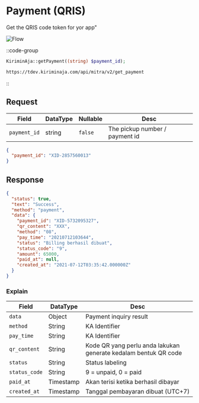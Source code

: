 # Payment (QRIS)

Get the QRIS code token for yor app"

![Flow](https://static.swimlanes.io/b30be238df3e330e54b7cf1add8a4f8a.png)

::code-group
```php [SDK]
KiriminAja::getPayment((string) $payment_id);
```
```bash [POST]
https://tdev.kiriminaja.com/api/mitra/v2/get_payment
```
::

## Request
| Field          | DataType | Nullable  | Desc                           |
|----------------|----------|-----------|--------------------------------|
| ``payment_id`` | string   | ``false`` | The pickup number / payment id |
```json
{
  "payment_id": "XID-2857560013"
}
```

## Response
```json
{
  "status": true,
  "text": "Success",
  "method": "payment",
  "data": {
    "payment_id": "XID-5732095327",
    "qr_content": "XXX",
    "method": "08",
    "pay_time": "20210712103644",
    "status": "Billing berhasil dibuat",
    "status_code": "9",
    "amount": 65000,
    "paid_at": null,
    "created_at": "2021-07-12T03:35:42.000000Z"
  }
}
```

### Explain
| Field | DataType  | Desc |
| ------ |-----------| ------ |
| ``data`` | Object    | Payment inquiry result |
| ``method`` | String    | KA Identifier |
| ``pay_time`` | String    | KA Identifier |
| ``qr_content`` | String    | Kode QR yang perlu anda lakukan generate kedalam bentuk QR code |
| ``status`` | String    | Status labeling |
| ``status_code`` | String    | 9 = unpaid, 0 = paid |
| ``paid_at`` | Timestamp | Akan terisi ketika berhasil dibayar |
| ``created_at`` | Timestamp | Tanggal pembayaran dibuat (UTC+7) |
